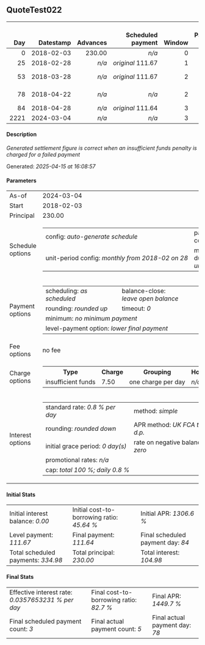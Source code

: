 <h2>QuoteTest022</h2><table><thead style="vertical-align: bottom;"><th style="text-align: right;">Day</th><th style="text-align: right;">Datestamp</th><th style="text-align: right;">Advances</th><th style="text-align: right;">Scheduled payment</th><th style="text-align: right;">Window</th><th style="text-align: right;">Payment due</th><th style="text-align: right;">Actual payments</th><th style="text-align: right;">Generated payment</th><th style="text-align: right;">Net effect</th><th style="text-align: right;">Payment status</th><th style="text-align: right;">Balance status</th><th style="text-align: right;">Simple interest</th><th style="text-align: right;">New interest</th><th style="text-align: right;">New charges</th><th style="text-align: right;">Principal portion</th><th style="text-align: right;">Fee portion</th><th style="text-align: right;">Interest portion</th><th style="text-align: right;">Charges portion</th><th style="text-align: right;">Fee refund</th><th style="text-align: right;">Principal balance</th><th style="text-align: right;">Fee balance</th><th style="text-align: right;">Interest balance</th><th style="text-align: right;">Charges balance</th><th style="text-align: right;">Settlement figure</th><th style="text-align: right;">Fee refund if&nbsp;settled</th></thead><tr style="text-align: right;"><td class="ci00">0</td><td class="ci01" style="white-space: nowrap;">2018-02-03</td><td class="ci02">230.00</td><td class="ci03" style="white-space: nowrap;"><i>n/a<i></td><td class="ci04">0</td><td class="ci05">0.00</td><td class="ci06"><i>n/a</i></td><td class="ci07"><i>n/a</i></td><td class="ci08">0.00</td><td class="ci09"><i>none&nbsp;scheduled</i></td><td class="ci10">open</td><td class="ci13">0.0000</td><td class="ci14">0.0000</td><td class="ci15"><i>n/a</i></td><td class="ci16">0.00</td><td class="ci17">0.00</td><td class="ci18">0.00</td><td class="ci19">0.00</td><td class="ci20">0.00</td><td class="ci21">230.00</td><td class="ci22">0.00</td><td class="ci23">0.0000</td><td class="ci24">0.00</td><td class="ci25">230.00</td><td class="ci26">0.00</td></tr><tr style="text-align: right;"><td class="ci00">25</td><td class="ci01" style="white-space: nowrap;">2018-02-28</td><td class="ci02"><i>n/a</i></td><td class="ci03" style="white-space: nowrap;"><i>original</i> 111.67</td><td class="ci04">1</td><td class="ci05">111.67</td><td class="ci06"><i>confirmed</i>&nbsp;72.54</td><td class="ci07"><i>n/a</i></td><td class="ci08">72.54</td><td class="ci09"><i>paid&nbsp;later&nbsp;owing</i>&nbsp;39.13</td><td class="ci10">open</td><td class="ci13">46.0000</td><td class="ci14">46.0000</td><td class="ci15"><i>n/a</i></td><td class="ci16">26.54</td><td class="ci17">0.00</td><td class="ci18">46.00</td><td class="ci19">0.00</td><td class="ci20">0.00</td><td class="ci21">203.46</td><td class="ci22">0.00</td><td class="ci23">0.0000</td><td class="ci24">0.00</td><td class="ci25">203.46</td><td class="ci26">0.00</td></tr><tr style="text-align: right;"><td class="ci00">53</td><td class="ci01" style="white-space: nowrap;">2018-03-28</td><td class="ci02"><i>n/a</i></td><td class="ci03" style="white-space: nowrap;"><i>original</i> 111.67</td><td class="ci04">2</td><td class="ci05">111.67</td><td class="ci06">72.54&nbsp;<i>failed&nbsp;(insufficient&nbsp;funds)</i><br/><i>confirmed</i>&nbsp;72.54</td><td class="ci07"><i>n/a</i></td><td class="ci08">72.54</td><td class="ci09"><i>paid&nbsp;later&nbsp;in&nbsp;full</i></td><td class="ci10">open</td><td class="ci13">45.5750</td><td class="ci14">45.5750</td><td class="ci15"><i>insufficient&nbsp;funds</i>&nbsp;7.50</td><td class="ci16">19.47</td><td class="ci17">0.00</td><td class="ci18">45.57</td><td class="ci19">7.50</td><td class="ci20">0.00</td><td class="ci21">183.99</td><td class="ci22">0.00</td><td class="ci23">0.0000</td><td class="ci24">0.00</td><td class="ci25">183.99</td><td class="ci26">0.00</td></tr><tr style="text-align: right;"><td class="ci00">78</td><td class="ci01" style="white-space: nowrap;">2018-04-22</td><td class="ci02"><i>n/a</i></td><td class="ci03" style="white-space: nowrap;"><i>n/a<i></td><td class="ci04">2</td><td class="ci05">0.00</td><td class="ci06"><i>confirmed</i>&nbsp;72.54<br/><i>confirmed</i>&nbsp;145.07</td><td class="ci07"><i>n/a</i></td><td class="ci08">217.61</td><td class="ci09"><i>extra&nbsp;payment</i></td><td class="ci10">open</td><td class="ci13">36.7980</td><td class="ci14">36.7980</td><td class="ci15"><i>n/a</i></td><td class="ci16">180.82</td><td class="ci17">0.00</td><td class="ci18">36.79</td><td class="ci19">0.00</td><td class="ci20">0.00</td><td class="ci21">3.17</td><td class="ci22">0.00</td><td class="ci23">0.0000</td><td class="ci24">0.00</td><td class="ci25">3.17</td><td class="ci26">0.00</td></tr><tr style="text-align: right;"><td class="ci00">84</td><td class="ci01" style="white-space: nowrap;">2018-04-28</td><td class="ci02"><i>n/a</i></td><td class="ci03" style="white-space: nowrap;"><i>original</i> 111.64</td><td class="ci04">3</td><td class="ci05">0.00</td><td class="ci06"><i>n/a</i></td><td class="ci07"><i>n/a</i></td><td class="ci08">0.00</td><td class="ci09"><i>nothing&nbsp;due</i></td><td class="ci10">open</td><td class="ci13">0.1522</td><td class="ci14">0.1522</td><td class="ci15"><i>n/a</i></td><td class="ci16">0.00</td><td class="ci17">0.00</td><td class="ci18">0.00</td><td class="ci19">0.00</td><td class="ci20">0.00</td><td class="ci21">3.17</td><td class="ci22">0.00</td><td class="ci23">0.1522</td><td class="ci24">0.00</td><td class="ci25">3.32</td><td class="ci26">0.00</td></tr><tr style="text-align: right;"><td class="ci00">2221</td><td class="ci01" style="white-space: nowrap;">2024-03-04</td><td class="ci02"><i>n/a</i></td><td class="ci03" style="white-space: nowrap;"><i>n/a<i></td><td class="ci04">3</td><td class="ci05">0.00</td><td class="ci06"><i>n/a</i></td><td class="ci07">57.51</td><td class="ci08">57.51</td><td class="ci09"><i>generated</i></td><td class="ci10">closed</td><td class="ci13">54.1943</td><td class="ci14">54.1943</td><td class="ci15"><i>n/a</i></td><td class="ci16">3.17</td><td class="ci17">0.00</td><td class="ci18">54.34</td><td class="ci19">0.00</td><td class="ci20">0.00</td><td class="ci21">0.00</td><td class="ci22">0.00</td><td class="ci23">0.0000</td><td class="ci24">0.00</td><td class="ci25">57.51</td><td class="ci26">0.00</td></tr></table><p><h4>Description</h4><i>Generated settlement figure is correct when an insufficient funds penalty is charged for a failed payment</i></p><p>Generated: <i>2025-04-15 at 16:08:57</i></p><h4>Parameters</h4><table><tr><td>As-of</td><td>2024-03-04</td></tr><tr><td>Start</td><td>2018-02-03</td></tr><tr><td>Principal</td><td>230.00</td></tr><tr><td>Schedule options</td><td><table><tr><td>config: <i>auto-generate schedule</i></td><td>payment count: <i>3</i></td></tr><tr><td style="white-space: nowrap;">unit-period config: <i>monthly from 2018-02 on 28</i></td><td>max duration: <i>unlimited</i></td></tr></table></td></tr><tr><td>Payment options</td><td><table><tr><td>scheduling: <i>as scheduled</i></td><td>balance-close: <i>leave&nbsp;open&nbsp;balance</i></td></tr><tr><td>rounding: <i>rounded up</i></td><td>timeout: <i>0</i></td></tr><tr><td colspan='2'>minimum: <i>no&nbsp;minimum&nbsp;payment</i></td></tr><tr><td colspan='2'>level-payment option: <i>lower&nbsp;final&nbsp;payment</i></td></tr></table></td></tr><tr><td>Fee options</td><td>no fee</td></tr><tr><td>Charge options</td><td><table><tr><th>Type</th><th>Charge</th><th>Grouping</th><th>Holidays</th></tr><tr><td>insufficient funds</td><td>7.50</td><td>one charge per day</td><td><i>n/a</i></td></tr></table></td></tr><tr><td>Interest options</td><td><table><tr><td>standard rate: <i>0.8 % per day</i></td><td>method: <i>simple</i></td></tr><tr><td>rounding: <i>rounded down</i></td><td>APR method: <i>UK FCA to 1 d.p.</i></td></tr><tr><td>initial grace period: <i>0 day(s)</i></td><td>rate on negative balance: <i>zero</i></td></tr><tr><td colspan="2">promotional rates: <i><i>n/a</i></i></td></tr><tr><td colspan="2">cap: <i>total 100 %; daily 0.8 %</td></tr></table></td></tr></table><h4>Initial Stats</h4><table><tr><td>Initial interest balance: <i>0.00</i></td><td>Initial cost-to-borrowing ratio: <i>45.64 %</i></td><td>Initial APR: <i>1306.6 %</i></td></tr><tr><td>Level payment: <i>111.67</i></td><td>Final payment: <i>111.64</i></td><td>Final scheduled payment day: <i>84</i></td></tr><tr><td>Total scheduled payments: <i>334.98</i></td><td>Total principal: <i>230.00</i></td><td>Total interest: <i>104.98</i></td></tr></table><h4>Final Stats</h4><table><tr><td>Effective interest rate: <i>0.0357653231 % per day</i></td><td>Final cost-to-borrowing ratio: <i>82.7 %</i></td><td>Final APR: <i>1449.7 %</i></td></tr><tr><td>Final scheduled payment count: <i>3</i></td><td>Final actual payment count: <i>5</i></td><td>Final actual payment day: <i>78</i></td></tr></table>
